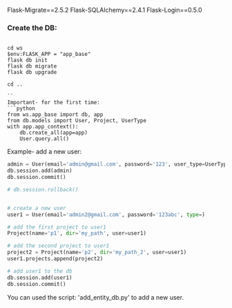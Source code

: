 
Flask-Migrate==2.5.2
Flask-SQLAlchemy==2.4.1
Flask-Login==0.5.0
### Create the DB:

```sell

cd ws
$env:FLASK_APP = "app_base"
flask db init
flask db migrate
flask db upgrade

cd ..

``
Important- for the first time:
```python
from ws.app_base import db, app
from db.models import User, Project, UserType
with app.app_context():
    db.create_all(app=app)
    User.query.all()
```
Example- add a new user:

```python
admin = User(email='admin@gmail.com', password='123', user_type=UserType.ADMIN)
db.session.add(admin)
db.session.commit()

# db.session.rollback()

```

```python

# create a new user
user1 = User(email='admin2@gmail.com', password='123abc', type=)

# add the first project to user1
Project(name='p1', dir='my_path', user=user1)

# add the second project to user1
project2 = Project(name='p2', dir='my_path_2', user=user1)
user1.projects.append(project2)

# add user1 to the db
db.session.add(user1)
db.session.commit()

```

You can used the script: 'add_entity_db.py' to add a new user.